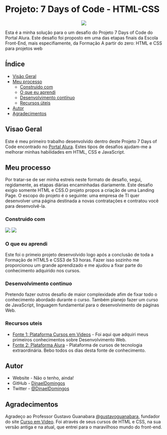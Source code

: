 # Projeto: 7 Days of Code - HTML-CSS

<p align="center">
<img loading="lazy" src="http://img.shields.io/static/v1?label=STATUS&message=FINALIZADO&color=GREEN&style=for-the-badge"/>
</p>

Esta é a minha solução para o um desafio do Projeto 7 Days of Code do Portal Alura. Este desafio foi proposto em uma das etapas finais da Escola Front-End, mais especifiamente, da Formação A partir do zero: HTML e CSS para projetos web

## Índice

- [Visão Geral](#visao-geral)
- [Meu processo](#meu-processo)
  - [Construido com](#construido-com)
  - [O que eu aprendi](#o-que-eu-aprendi)
  - [Desenvolvimento contínuo](#desenvolvimento-continuo)
  - [Recursos úteis](#recursos-uteis)
- [Autor](#autor)
- [Agradecimentos](#agradecimentos)

## Visao Geral

Este é meu primeiro trabalho desenvolvido dentro deste Projeto 7 Days of Code encontrado no [Portal Alura](https://www.alura.com.br/). Estes tipos de desafios ajudam-me a melhorar minhas habilidades em HTML, CSS e JavaScript.   

## Meu processo

Por tratar-se de ser minha estreis neste formato de desafio, segui, regidamente, as etapas diárias encaminhadas diariamente. Este desafio exigio somente HTML e CSS.O projeto propos a criação de uma Landing Page. O escopo do projeto é o seguinte: uma empresa de TI quer desenvolver uma página destinada a novas contratações e contratou você para desenvolvê-la.

### Construido com

<img loading="lazy" src="https://img.shields.io/badge/FERRAMENTAS-HTMl5_e_CSS3-yellow">
<img loading="lazy" src="https://img.shields.io/badge/WORKFLOW-Desktop_First-blue">

### O que eu aprendi

Este foi o primeio projeto desenvolvido logo após a conclusão de toda a Formação de HTML5 e CSS3 de 53 horas. Fazer isso sozinho me proporcionou um grande aprendizado e me ajudou a fixar parte do conhecimento adquirido nos cursos.

### Desenvolvimento continuo

Pretendo fazer outros desafio de maior complexidade afim de fixar todo o conhecimento abordado durante o curso. Também planejo fazer um curso de JavaScript, linguagem fundamental para o desenvolvimento de páginas Web.

### Recursos uteis

- [Fonte 1: Plataforma Cursos em Videos](https://www.cursoemvideo.com) - Foi aqui que adquiri meus primeiros conhecimentos sobre Desenvolvimento Web.
- [Fonte 2: Plataforma Alura](https://www.alura.com.br) - Plataforma de cursos de tecnologia extraordinária. Bebo todos os dias desta fonte de conhecimento.

## Autor

- Website - Não o tenho, ainda! 
- GitHub - [DinaelDomingos](https://github.com/DinaelDomingos)
- Twitter - [@DinaelDomingos](https://www.twitter.com/DinaelDomingos)

## Agradecimentos

Agradeço ao Professor Gustavo Guanabara [@gustavoguanabara](https:/instagram.com/gustavoguanabara), fundador do site [Curso em Video](https://www.cursoemvideo.com). Foi através de seus cursos de HTML e CSS, na sua versão antiga e na atual, que entrei para o maravilhoso mundo do front-end.

 
